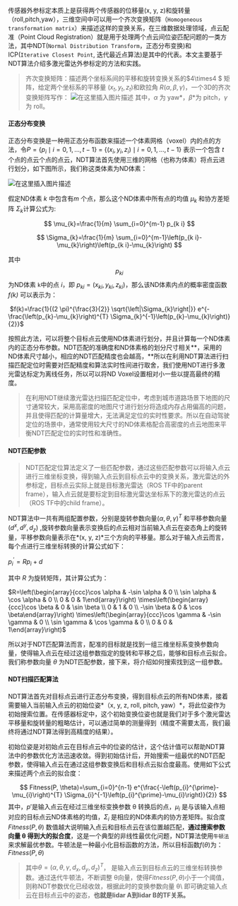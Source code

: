 
传感器外参标定本质上是获得两个传感器的位移量(x, y, z)和旋转量（roll,pitch,yaw），三维空间中可以用一个齐次变换矩阵（`Homogeneous transformation matrix`）来描述这样的变换关系，在三维数据处理领域，点云配准（Point Cloud Registration）就是用于处理两个点云间位姿匹配问题的一类方法，其中NDT(`Normal Distribution Transform`，正态分布变换)和ICP(`Iterative Closest Point`, 迭代最近点算法)是其中的代表。本文主要基于NDT算法介绍多激光雷达外参标定的方法和实践。

> 齐次变换矩阵：描述两个坐标系间的平移和旋转变换关系的$4\times4 $ 矩阵，给定两个坐标系的平移量 $(x_t, y_t, z_t)$和欧拉角 $R(\alpha, \beta, \gamma)$，一个3D的齐次变换矩阵写作：
> ![在这里插入图片描述](https://img-blog.csdnimg.cn/20200505121244173.png)
> 其中，$\alpha$ 为 yaw*，$\beta$*为 pitch，$\gamma$ 为 roll。

#### 正态分布变换

正态分布变换是一种用正态分布函数来描述一个体素网格（voxel）内的点的方法，令$P=\left\{p_{i} \mid i=0,1, \ldots, t-1\right\}$  = $\left\{\left(x_{i}, y_{i}, z_{i}\right) \mid i=0,1, \ldots, t-1\right\}$ 表示一个包含 *t* 个点的点云个点的点云，NDT算法首先使用三维的网格（也称为体素）将点云进行划分，如下图所示，我们称这类体素为ND体素：

![在这里插入图片描述](https://img-blog.csdnimg.cn/20200505121312396.jpg?x-oss-process=image/watermark,type_ZmFuZ3poZW5naGVpdGk,shadow_10,text_aHR0cHM6Ly9ibG9nLmNzZG4ubmV0L0FkYW1TaGFu,size_16,color_FFFFFF,t_70#pic_center)

假定ND体素 *k* 中包含有*m* 个点，那么这个ND体素中所有点的均值 $\mu_k$ 和协方差矩阵 $\Sigma_k$计算公式为:

$$
\mu_{k}=\frac{1}{m} \sum_{i=0}^{m-1} p_{k i}
$$

$$
                \Sigma_{k}=\frac{1}{m} \sum_{i=0}^{m-1}\left(p_{k i}-\mu_{k}\right)\left(p_{k i}-\mu_{k}\right)
$$

其中$$p_{k i}$$为ND体素 `k`中的点 *i*，即 $p_{k i}=\left(x_{k i}, y_{k i}, z_{k i}\right)$，那么该ND体素内点的概率密度函数 *f(k)* 可以表示为：

​                                                                      $f(k)=\frac{1}{(2 \pi)^{\frac{3}{2}} \sqrt{\left|\Sigma_{k}\right|}} e^{-\frac{\left(p_{k}-\mu_{k}\right)^{T} \Sigma_{k}^{-1}\left(p_{k}-\mu_{k}\right)}{2}}$

按照此方法，可以将整个目标点云使用ND体素进行划分，并且计算每一个ND体素内的正态分布参数。NDT匹配的准确度和ND体素格的划分尺寸相关**，采用的ND体素尺寸越小，相应的NDT匹配精度也会越高，**所以在利用NDT算法进行扫描匹配定位时需要对匹配精度和算法实时性间进行取舍，我们使用NDT进行多激光雷达标定为离线任务，所以可以将ND Voxel设置相对小一些以提高最终的精度。

> 在利用NDT继续激光雷达扫描匹配定位中，考虑到城市道路场景下地图的尺寸通常较大，采用高密度的地图尺寸进行划分将造成内存占用偏高的问题，并且使得匹配的计算量增大，无法满足定位的实时性要求。所以在自动驾驶定位的场景中，通常使用较大尺寸的ND体素格配合高密度的点云地图来平衡NDT匹配定位的实时性和准确性。

#### NDT匹配参数

> NDT匹配定位算法定义了一些匹配参数，通过这些匹配参数可以将输入点云进行三维坐标变换，得到输入点云到目标点云中的变换关系，激光雷达的外参标定，目标点云实际上就是目标激光雷达（ROS TF中的parent frame），输入点云就是要标定到目标激光雷达坐标系下的激光雷达的点云（ROS TF中的child frame）。

NDT算法中一共有两组配置参数，分别是旋转参数向量$(\alpha, \theta, \gamma)^{T}$ 和平移参数向量 $(d^{x},d^y,d_z)$ ,旋转参数向量表示变换后的点云相对当前输入点云在姿态角上的旋转量，平移参数向量表示在*(x, y, z)*三个方向的平移量。那么对于输入点云而言，每个点进行三维坐标转换的计算公式如下：

$p_{i}^{\prime}=R p_{i}+d$

其中 *R* 为旋转矩阵，其计算公式为：

$R=\left(\begin{array}{ccc}\cos \alpha & -\sin \alpha & 0 \\ \sin \alpha & \cos \alpha & 0 \\ 0 & 0 & 1\end{array}\right) \times\left(\begin{array}{ccc}\cos \beta & 0 & \sin \beta \\ 0 & 1 & 0 \\ -\sin \beta & 0 & \cos \beta\end{array}\right) \times\left(\begin{array}{ccc}\cos \gamma & -\sin \gamma & 0 \\ \sin \gamma & \cos \gamma & 0 \\ 0 & 0 & 1\end{array}\right)$

所以对于NDT匹配算法而言，配准的目标就是找到一组三维坐标系变换参数向量，使得输入点云在经过这组参数指定的旋转和平移之后，能够和目标点云拟合。我们称参数向量 $\theta$ 为NDT匹配参数，接下来，将介绍如何搜索找到这一组参数。

#### NDT扫描匹配算法

NDT算法首先对目标点云进行正态分布变换，得到目标点云的所有ND体素，接着需要输入当前输入点云的初始位姿*（x, y, z, roll, pitch, yaw）*，将此位姿作为初始搜索位置。在传感器标定中，这个初始变换位姿也就是我们对于多个激光雷达平移量和旋转量的粗略估计，可以通过简单的测量得到（精度不需要太高，我们最终将通过NDT算法得到高精度的结果）。

初始位姿是对初始点云在目标点云中的位姿的估计，这个估计值可以帮助NDT算法中的参数优化方法迅速收敛。得到初始估计后，开始搜索一组最优的NDT匹配参数，使得输入点云在通过这组参数变换后和目标点云拟合度最高。使用如下公式来描述两个点云的拟合度：

$$
Fitness(P, \theta)=\sum_{i=0}^{n-1} e^{\frac{-\left(p_{i}^{\prime}-\mu_{i}\right)^{T} \Sigma_{i}^{-1}\left(p_{i}^{\prime}-\mu_{i}\right)}{2}}
$$
其中，$p{\prime}$是输入点云在经过三维坐标变换参数 θ 转换后的点，$\mu_i$ 是与该输入点相对应的目标点云ND体素格的均值，$\Sigma_i$ 是相应的ND体素内的协方差矩阵。拟合度$Fitness(P,\theta)$ 数值越大说明输入点云和目标点云在该位置越匹配，**通过搜索参数向量 θ 得到大的拟合度**，这是一个典型的非线性最优化问题，NDT算法使用`牛顿法`来求解最优参数。牛顿法是一种最小化目标函数的方法，所以目标函数$f(\theta)$为：$Fitness(P,\theta)$

> 其中$\theta=\left(\alpha, \theta, \gamma, d_{x}, d_{y}, d_{z}\right)^{T}$， 是输入点云到目标点云的三维坐标转换参数。通过迭代牛顿法，不断调整 θ向量，使得$Fitness(P,\theta)$小于一个阈值，则称NDT参数优化已经收敛，根据此时的变换参数向量 θ\ 即可确定输入点云在目标点云中的姿态，**也就是lidar A到lidar B的TF关系。**
